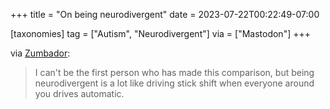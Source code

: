 +++
title = "On being neurodivergent"
date = 2023-07-22T00:22:49-07:00

[taxonomies]
tag = ["Autism", "Neurodivergent"]
via = ["Mastodon"]
+++

via [Zumbador](https://mefi.social/@Zumbador/110750358098704459):

<!-- more -->

> I can't be the first person who has made this comparison, but being neurodivergent is a lot like driving stick shift when everyone around you drives automatic.
